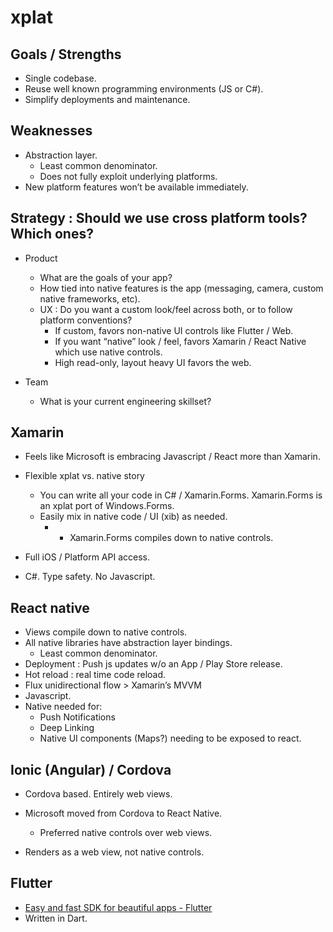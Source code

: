 # xplat

## Goals / Strengths

* Single codebase.
* Reuse well known programming environments (JS or C#).
* Simplify deployments and maintenance.

## Weaknesses

* Abstraction layer.
	* Least common denominator.
	* Does not fully exploit underlying platforms.
* New platform features won’t be available immediately.

## Strategy : Should we use cross platform tools? Which ones?

 * Product
    * What are the goals of your app?
    * How tied into native features is the app (messaging, camera, custom native frameworks, etc).
    * UX : Do you want a custom look/feel across both, or to follow platform conventions?
        * If custom, favors non-native UI controls like Flutter / Web.
        * If you want “native” look / feel, favors Xamarin / React Native which use native controls.
        * High read-only, layout heavy UI favors the web.

* Team
    * What is your current engineering skillset?


## Xamarin

* Feels like Microsoft is embracing Javascript / React more than Xamarin.

* Flexible xplat vs. native story
	* You can write all your code in C# / Xamarin.Forms. Xamarin.Forms is an xplat port of Windows.Forms.
	* Easily mix in native code / UI (xib) as needed.
		* 	* Xamarin.Forms compiles down to native controls.

* Full iOS / Platform API access.
* C#. Type safety. No Javascript.

## React native

* Views compile down to native controls.
* All native libraries have abstraction layer bindings.
	* Least common denominator.
* Deployment : Push js updates w/o an App / Play Store release.
* Hot reload : real time code reload.
* Flux unidirectional flow > Xamarin’s MVVM
* Javascript.
* Native needed for:
	* Push Notifications
	* Deep Linking
	* Native UI components (Maps?) needing to be exposed to react.

## Ionic (Angular) / Cordova

* Cordova based. Entirely web views.

* Microsoft moved from Cordova to React Native.
	* Preferred native controls over web views.

* Renders as a web view, not native controls.

## Flutter

* [Easy and fast SDK for beautiful apps  - Flutter](https://flutter.io/)
* Written in Dart.

